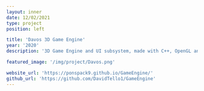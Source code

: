 ```yaml
---
layout: inner
date: 12/02/2021
type: project
position: left

title: 'Davos 3D Game Engine'
year: '2020'
description: '3D Game Engine and UI subsystem, made with C++, OpenGL and other libraries in a group of 2.'

featured_image: '/img/project/Davos.png'

website_url: 'https://ponspack9.github.io/GameEngine/'
github_url: 'https://github.com/DavidTello1/GameEngine'
---
```

